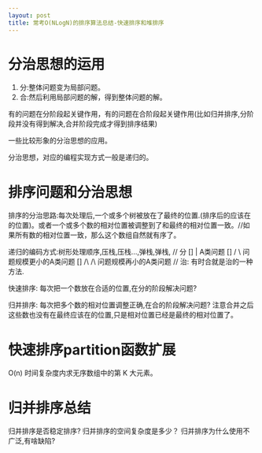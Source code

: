```yaml
---
layout: post
title: 常考O(NLogN)的排序算法总结-快速排序和堆排序
---
```


# 分治思想的运用

1. 分:整体问题变为局部问题。
2. 合:然后利用局部问题的解，得到整体问题的解。

有的问题在分阶段起关键作用，有的问题在合阶段起关键作用(比如归并排序,分阶段并没有得到解决,合并阶段完成才得到排序结果)

一些比较形象的分治思想的应用。

分治思想，对应的编程实现方式一般是递归的。

# 排序问题和分治思想

排序的分治思路:每次处理后,一个或多个树被放在了最终的位置.(排序后的应该在的位置)。或者一个或多个数的相对位置被调整到了和最终的相对位置一致。//如果所有数的相对位置一致，那么这个数组自然就有序了。

递归的编码方式:树形处理顺序,压栈,压栈...,弹栈,弹栈,
// 分
[]    |   A类问题
[]   / \  问题规模更小的A类问题
[]  /\ /\ 问题规模再小的A类问题
// 治: 有时合就是治的一种方法.

快速排序: 每次把一个数放在合适的位置,在分的阶段解决问题?

归并排序: 每次把多个数的相对位置调整正确,在合的阶段解决问题? 注意合并之后这些数也没有在最终应该在的位置,只是相对位置已经是最终的相对位置了。  

# 快速排序partition函数扩展
O(n) 时间复杂度内求无序数组中的第 K 大元素。

# 归并排序总结
归并排序是否稳定排序?
归并排序的空间复杂度是多少？
归并排序为什么使用不广泛,有啥缺陷?